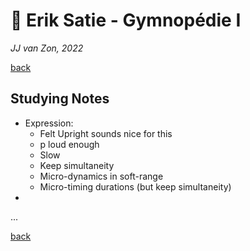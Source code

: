 📝 Erik Satie - Gymnopédie Ⅰ
============================

*JJ van Zon, 2022*

[back](./README.md)

Studying Notes
--------------

- Expression:
    - Felt Upright sounds nice for this
    - p loud enough
    - Slow
    - Keep simultaneity
    - Micro-dynamics in soft-range
    - Micro-timing durations (but keep simultaneity)
- 

...

[back](./README.md)
